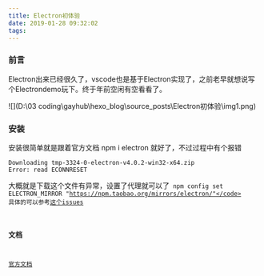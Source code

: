 ```yaml
---
title: Electron初体验
date: 2019-01-28 09:32:02
tags: 
---
```


### 前言

Electron出来已经很久了，vscode也是基于Electron实现了，之前老早就想说写个Electrondemo玩下。终于年前空闲有空看看了。

![](D:\03 coding\gayhub\hexo_blog\source\_posts\Electron初体验\img1.png)

### 安装

安装很简单就是跟着官方文档 npm i electron 就好了，不过过程中有个报错

```
Downloading tmp-3324-0-electron-v4.0.2-win32-x64.zip
Error: read ECONNRESET
```

大概就是下载这个文件有异常，设置了代理就可以了<code> npm config set ELECTRON_MIRROR "https://npm.taobao.org/mirrors/electron/"</code>  具体的可以参考<a href="https://github.com/electron-userland/electron-packager/issues/699">这个issues</a> 

### 文档

<a href="https://electronjs.org/docs">官方文档</a> 





